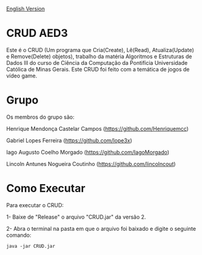 [English Version](https://github.com/Henriquemcc/CRUD_AED3/blob/master/README.EN.md)

# CRUD AED3
Este é o CRUD (Um programa que Cria(Create), Lê(Read), Atualiza(Update) e Remove(Delete) objetos), trabalho da matéria Algoritmos e Estruturas de Dados III do curso de Ciência da Computação da Pontifícia Universidade Católica de Minas Gerais. Este CRUD foi feito com a temática de jogos de vídeo game.

# Grupo
Os membros do grupo são:

Henrique Mendonça Castelar Campos (https://github.com/Henriquemcc)

Gabriel Lopes Ferreira (https://github.com/lope3x)

Iago Augusto Coelho Morgado (https://github.com/IagoMorgado)

Lincoln Antunes Nogueira Coutinho (https://github.com/lincolncout)

# Como Executar
Para executar o CRUD:

1- Baixe de "Release" o arquivo "CRUD.jar" da versão 2.

2- Abra o terminal na pasta em que o arquivo foi baixado e digite o seguinte comando:
```
java -jar CRUD.jar
```
